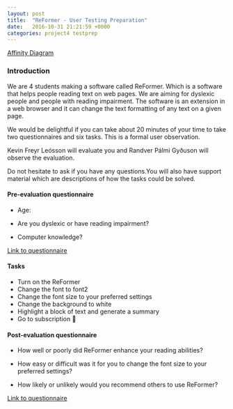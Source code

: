 ```yaml
---
layout: post
title:  "ReFormer - User Testing Preparation"
date:   2016-10-31 21:21:59 +0000
categories: project4 testprep
---
```


[Affinity Diagram](http://mur.al/m3P4VxOW)
### Introduction

We are 4 students making a software called ReFormer. Which is a software that helps people reading text on web pages. We are aiming for dyslexic people and people with reading impairment. The software is an extension in a web browser and it can change the text formatting of any text on a given page.

We would be delightful if you can take about 20 minutes of your time to take two questionnaires and six tasks. This is a formal user observation.

Kevin Freyr Leósson will evaluate you and Randver Pálmi Gyðuson will observe the evaluation.

Do not hesitate to ask if you have any questions.You will also have support material which are descriptions of how the tasks could be solved.

#### Pre-evaluation questionnaire
* Age:

* Are you dyslexic or have reading impairment?

* Computer knowledge?

[Link to questionnaire](https://kevev.typeform.com/to/vblqFe)

#### Tasks

* Turn on the ReFormer
* Change the font to font2
* Change the font size to your preferred settings
* Change the background to white
* Highlight a block of text and generate a summary
* Go to subscription

#### Post-evaluation questionnaire

* How well or poorly did ReFormer enhance your reading abilities?

* How easy or difficult was it for you to change the font size to your preferred settings?

* How likely or unlikely would you recommend others to use ReFormer?

[Link to questionnaire](https://kevev.typeform.com/to/LG9gPp)
